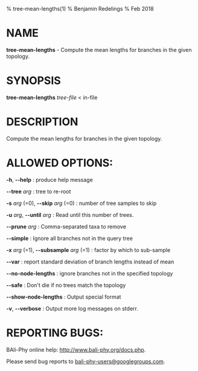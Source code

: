 % tree-mean-lengths(1)
% Benjamin Redelings
% Feb 2018

# NAME

**tree-mean-lengths** - Compute the mean lengths for branches in the given topology.

# SYNOPSIS

**tree-mean-lengths** _tree-file_ < in-file

# DESCRIPTION

Compute the mean lengths for branches in the given topology.

# ALLOWED OPTIONS:
**-h**, **--help**
: produce help message

**--tree** _arg_
: tree to re-root

**-s** _arg_ (=0), **--skip** _arg_ (=0)
: number of tree samples to skip

**-u** _arg_, **--until** _arg_
: Read until this number of trees.

**--prune** _arg_
: Comma-separated taxa to remove

**--simple**
: Ignore all branches not in the query tree

**-x** _arg_ (=1), **--subsample** _arg_ (=1)
: factor by which to sub-sample

**--var**
: report standard deviation of branch lengths instead of mean

**--no-node-lengths**
: ignore branches not in the specified topology

**--safe**
: Don't die if no trees match the topology

**--show-node-lengths**
: Output special format

**-v**, **--verbose**
: Output more log messages on stderr.


# REPORTING BUGS:
 BAli-Phy online help: <http://www.bali-phy.org/docs.php>.

Please send bug reports to <bali-phy-users@googlegroups.com>.

